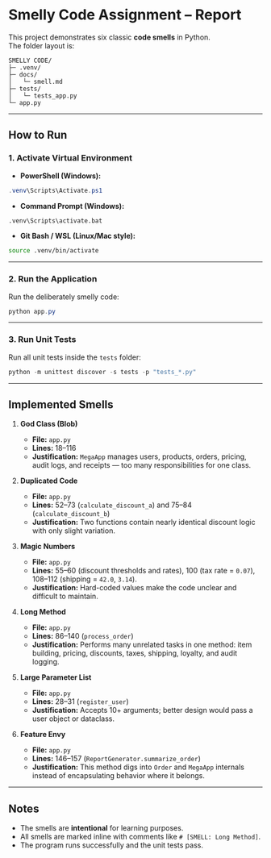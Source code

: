 # Smelly Code Assignment – Report

This project demonstrates six classic **code smells** in Python.  
The folder layout is:

```
SMELLY CODE/
├─ .venv/
├─ docs/
│   └─ smell.md
├─ tests/
│   └─ tests_app.py
└─ app.py
```

---

## How to Run

### 1. Activate Virtual Environment
- **PowerShell (Windows):**
```powershell
.venv\Scripts\Activate.ps1
```

- **Command Prompt (Windows):**
```cmd
.venv\Scripts\activate.bat
```

- **Git Bash / WSL (Linux/Mac style):**
```bash
source .venv/bin/activate
```

---

### 2. Run the Application
Run the deliberately smelly code:
```powershell
python app.py
```

---

### 3. Run Unit Tests
Run all unit tests inside the `tests` folder:
```powershell
python -m unittest discover -s tests -p "tests_*.py"
```

---

## Implemented Smells

1. **God Class (Blob)**  
   - **File:** `app.py`  
   - **Lines:** 18–116  
   - **Justification:** `MegaApp` manages users, products, orders, pricing, audit logs, and receipts — too many responsibilities for one class.

2. **Duplicated Code**  
   - **File:** `app.py`  
   - **Lines:** 52–73 (`calculate_discount_a`) and 75–84 (`calculate_discount_b`)  
   - **Justification:** Two functions contain nearly identical discount logic with only slight variation.

3. **Magic Numbers**  
   - **File:** `app.py`  
   - **Lines:** 55–60 (discount thresholds and rates), 100 (tax rate = `0.07`), 108–112 (shipping = `42.0`, `3.14`).  
   - **Justification:** Hard-coded values make the code unclear and difficult to maintain.

4. **Long Method**  
   - **File:** `app.py`  
   - **Lines:** 86–140 (`process_order`)  
   - **Justification:** Performs many unrelated tasks in one method: item building, pricing, discounts, taxes, shipping, loyalty, and audit logging.

5. **Large Parameter List**  
   - **File:** `app.py`  
   - **Lines:** 28–31 (`register_user`)  
   - **Justification:** Accepts 10+ arguments; better design would pass a user object or dataclass.

6. **Feature Envy**  
   - **File:** `app.py`  
   - **Lines:** 146–157 (`ReportGenerator.summarize_order`)  
   - **Justification:** This method digs into `Order` and `MegaApp` internals instead of encapsulating behavior where it belongs.

---

## Notes
- The smells are **intentional** for learning purposes.  
- All smells are marked inline with comments like `# [SMELL: Long Method]`.  
- The program runs successfully and the unit tests pass.  
